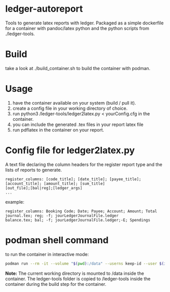 # ledger-autoreport
Tools to generate latex reports with ledger. 
Packaged as a simple dockerfile for a container with pandoc/latex python and the python scripts from ./ledger-tools.

# Build
take a look at ./build_container.sh to build the container with podman.

# Usage
1. have the container available on your system (build / pull it).
2. create a config file in your working directory of choice.
3. run  python3 /ledger-tools/ledger2latex.py < yourConfig.cfg in the container.
4. you can include the generated .tex files in your report latex file
5. run pdflatex in the container on your report.

# Config file for ledger2latex.py
A text file declaring the column headers for the register report type and
the lists of reports to generate.

~~~
register_columns: [code_title]; [date_title]; [payee_title]; [account_title]; [amount_title]; [sum_title]
[out_file];[bal|reg];[ledger_args]
...
~~~

example:

~~~
register_columns: Booking Code; Date; Payee; Account; Amount; Total
journal.tex; reg; -f; jourLedgerJournalFile.ledger
balance.tex; bal; -f; jourLedgerJournalFile.ledger;-E; Spendings
~~~
# podman shell command
to run the container in interactive mode:

~~~bash
podman run --rm -it --volume "$(pwd):/data" --userns keep-id --user $(id -u):$(id -g) finance/autoreport 
~~~
**Note:** The current working directory is mounted to /data inside the container. The ledger-tools folder is copied to /ledger-tools inside the container during the build step for the container.